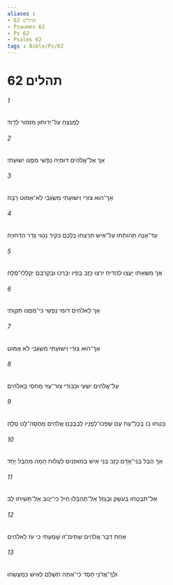 ```yaml
---
aliases : 
- תהלים 62
- Psaumes 62
- Ps 62
- Psalms 62
tags : Bible/Ps/62
---
```


# תהלים 62

###### 1
לַמְנַצֵּחַ עַל־יְדוּתוּן מִזְמֹור לְדָוִד׃
###### 2
אַךְ אֶל־אֱלֹהִים דּוּמִיָּה נַפְשִׁי מִמֶּנּוּ יְשׁוּעָתִי׃
###### 3
אַךְ־הוּא צוּרִי וִישׁוּעָתִי מִשְׂגַּבִּי לֹא־אֶמֹּוט רַבָּה׃
###### 4
עַד־אָנָה תְּהֹותְתוּ עַל־אִישׁ תְּרָצְּחוּ כֻלְּכֶם כְּקִיר נָטוּי גָּדֵר הַדְּחוּיָה׃
###### 5
אַךְ מִשְּׂאֵתֹו יָעֲצוּ לְהַדִּיחַ יִרְצוּ כָזָב בְּפִיו יְבָרֵכוּ וּבְקִרְבָּם יְקַלְלוּ־סֶלָה׃
###### 6
אַךְ לֵאלֹהִים דֹּומִּי נַפְשִׁי כִּי־מִמֶּנּוּ תִּקְוָתִי׃
###### 7
אַךְ־הוּא צוּרִי וִישׁוּעָתִי מִשְׂגַּבִּי לֹא אֶמֹּוט׃
###### 8
עַל־אֱלֹהִים יִשְׁעִי וּכְבֹודִי צוּר־עֻזִּי מַחְסִי בֵּאלֹהִים׃
###### 9
בִּטְחוּ בֹו בְכָל־עֵת עָם שִׁפְכוּ־לְפָנָיו לְבַבְכֶם אֱלֹהִים מַחֲסֶה־לָּנוּ סֶלָה׃
###### 10
אַךְ הֶבֶל בְּנֵי־אָדָם כָּזָב בְּנֵי אִישׁ בְּמֹאזְנַיִם לַעֲלֹות הֵמָּה מֵהֶבֶל יָחַד׃
###### 11
אַל־תִּבְטְחוּ בְעֹשֶׁק וּבְגָזֵל אַל־תֶּהְבָּלוּ חַיִל כִּי־יָנוּב אַל־תָּשִׁיתוּ לֵב׃
###### 12
אַחַת דִּבֶּר אֱלֹהִים שְׁתַּיִם־זוּ שָׁמָעְתִּי כִּי עֹז לֵאלֹהִים׃
###### 13
וּלְךָ־אֲדֹנָי חָסֶד כִּי־אַתָּה תְשַׁלֵּם לְאִישׁ כְּמַעֲשֵׂהוּ׃
